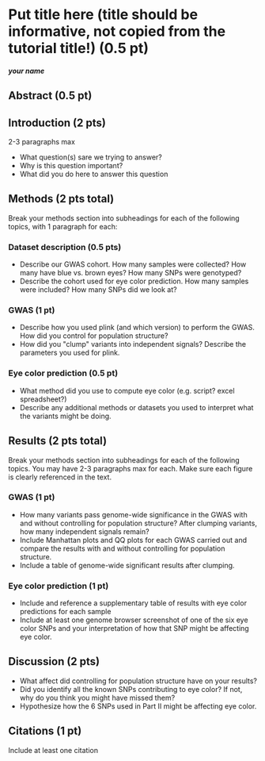 # Put title here (title should be informative, not copied from the tutorial title!) (0.5 pt)
##### your name

## Abstract (0.5 pt)

## Introduction (2 pts)

2-3 paragraphs max
* What question(s) sare we trying to answer?
* Why is this question important?
* What did you do here to answer this question

## Methods (2 pts total)

Break your methods section into subheadings for each of the following topics, with 1 paragraph for each:

### Dataset description (0.5 pts)
* Describe our GWAS cohort. How many samples were collected? How many have blue vs. brown eyes? How many SNPs were genotyped?
* Describe the cohort used for eye color prediction. How many samples were included? How many SNPs did we look at?

### GWAS (1 pt)
* Describe how you used plink (and which version) to perform the GWAS. How did you control for population structure?
* How did you "clump" variants into independent signals? Describe the parameters you used for plink.

### Eye color prediction (0.5 pt)
* What method did you use to compute eye color (e.g. script? excel spreadsheet?)
* Describe any additional methods or datasets you used to interpret what the variants might be doing.

## Results (2 pts total)

Break your methods section into subheadings for each of the following topics.
You may have 2-3 paragraphs max for each. Make sure each figure is clearly referenced in the text.

### GWAS (1 pt)
* How many variants pass genome-wide significance in the GWAS with and without controlling for population structure? After clumping variants, how many independent signals remain?
* Include Manhattan plots and QQ plots for each GWAS carried out and compare the results with and without controlling for population structure.
* Include a table of genome-wide significant results after clumping.

### Eye color prediction (1 pt)
* Include and reference a supplementary table of results with eye color predictions for each sample
* Include at least one genome browser screenshot of one of the six eye color SNPs and your interpretation of how that SNP might be affecting eye color.

## Discussion (2 pts)
* What affect did controlling for population structure have on your results?
* Did you identify all the known SNPs contributing to eye color? If not, why do you think you might have missed them?
* Hypothesize how the 6 SNPs used in Part II might be affecting eye color. 

## Citations (1 pt)
Include at least one citation

